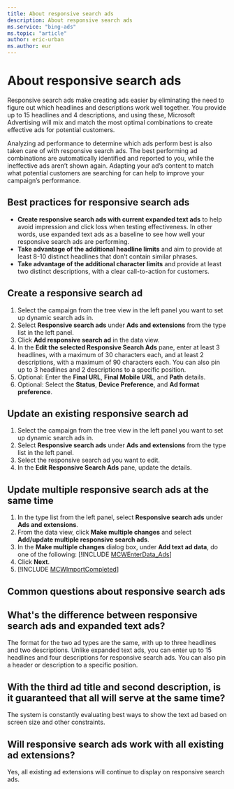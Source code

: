 ```yaml
---
title: About responsive search ads
description: About responsive search ads
ms.service: "bing-ads"
ms.topic: "article"
author: eric-urban
ms.author: eur
---
```


# About responsive search ads

Responsive search ads make creating ads easier by eliminating the need to figure out which headlines and descriptions work well together. You provide up to 15 headlines and 4 descriptions, and using these, Microsoft Advertising will mix and match the most optimal combinations to create effective ads for potential customers.

Analyzing ad performance to determine which ads perform best is also taken care of with responsive search ads. The best performing ad combinations are automatically identified and reported to you, while the ineffective ads aren’t shown again. Adapting your ad’s content to match what potential customers are searching for can help to improve your campaign’s performance.

## Best practices for responsive search ads

- **Create responsive search ads with current expanded text ads**  to help avoid impression and click loss when testing effectiveness. In other words, use expanded text ads as a baseline to see how well your responsive search ads are performing.
- **Take advantage of the additional headline limits**  and aim to provide at least 8-10 distinct headlines that don’t contain similar phrases.
- **Take advantage of the additional character limits**  and provide at least two distinct descriptions, with a clear call-to-action for customers.

## Create a responsive search ad
1. Select the campaign from the tree view in the left panel you want to set up dynamic search ads in.
1. Select **Responsive search ads** under **Ads and extensions** from the type list in the left panel.
1. Click **Add responsive search ad** in the data view.
1. In the **Edit the selected Responsive Search Ads** pane, enter at least 3 headlines, with a maximum of 30 characters each, and at least 2 descriptions, with a maximum of 90 characters each. You can also pin up to 3 headlines and 2 descriptions to a specific position.
1. Optional: Enter the **Final URL**, **Final Mobile URL**, and **Path** details.
1. Optional: Select the **Status**, **Device Preference**, and **Ad format preference**.

## Update an existing responsive search ad
1. Select the campaign from the tree view in the left panel you want to set up dynamic search ads in.
1. Select **Responsive search ads** under **Ads and extensions** from the type list in the left panel.
1. Select the responsive search ad you want to edit.
1. In the **Edit Responsive Search Ads** pane, update the details.

## Update multiple responsive search ads at the same time
1. In the type list from the left panel, select **Responsive search ads** under **Ads and extensions**.
1. From the data view, click **Make multiple changes** and select **Add/update multiple responsive search ads**.
1. In the **Make multiple changes** dialog box, under **Add text ad data**, do one of the following:				[!INCLUDE [MCWEnterData_Ads](./includes/MCWEnterData_Ads.md)]
1. Click **Next**.
1. [!INCLUDE [MCWImportCompleted](./includes/MCWImportCompleted.md)]

## Common questions about responsive search ads

## What's the difference between responsive search ads and expanded text ads?
The format for the two ad types are the same, with up to three headlines and two descriptions. Unlike expanded text ads, you can enter up to 15 headlines and four descriptions for responsive search ads. You can also pin a header or description to a specific position.
## With the third ad title and second description, is it guaranteed that all will serve at the same time?
The system is constantly evaluating best ways to show the text ad based on screen size and other constraints.
## Will responsive search ads work with all existing ad extensions?
Yes, all existing ad extensions will continue to display on responsive search ads.


